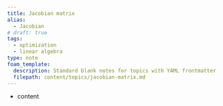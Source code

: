 ```yaml
---
title: Jacobian matrix
alias:
  - Jacobian
# draft: true
tags:
  - optimization
  - linear algebra
type: note
foam_template:
  description: Standard blank notes for topics with YAML frontmatter
  filepath: content/topics/jacobian-matrix.md
---
```


* content
